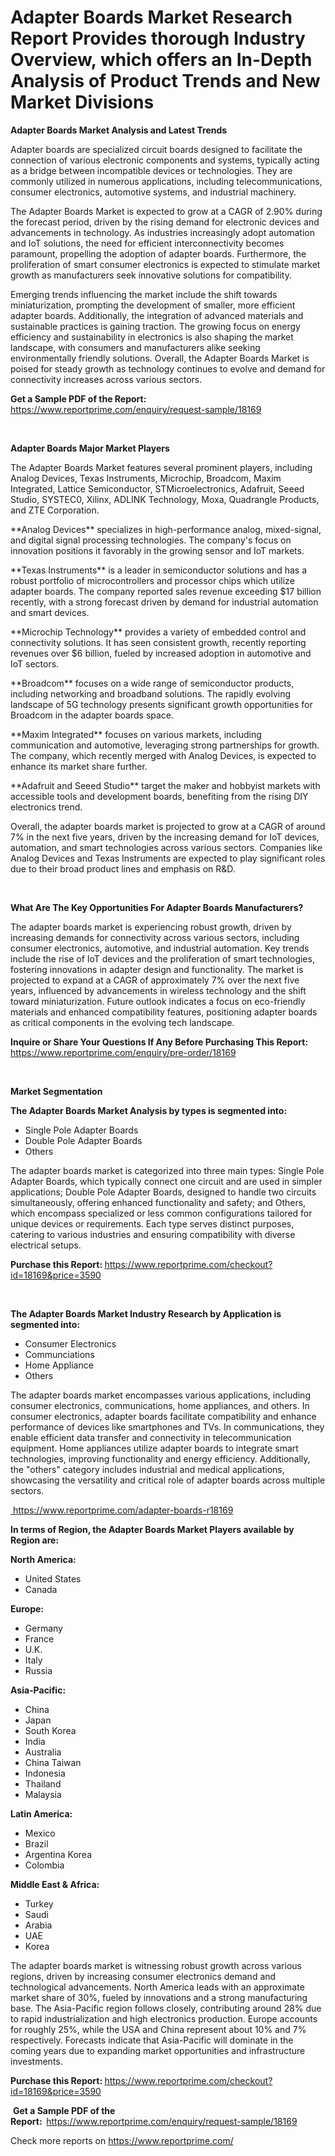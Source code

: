 <p><h1>Adapter Boards Market Research Report Provides thorough Industry Overview, which offers an In-Depth Analysis of Product Trends and New Market Divisions</h1></p><p><strong>Adapter Boards Market Analysis and Latest Trends</strong></p>
<p><p>Adapter boards are specialized circuit boards designed to facilitate the connection of various electronic components and systems, typically acting as a bridge between incompatible devices or technologies. They are commonly utilized in numerous applications, including telecommunications, consumer electronics, automotive systems, and industrial machinery.</p><p>The Adapter Boards Market is expected to grow at a CAGR of 2.90% during the forecast period, driven by the rising demand for electronic devices and advancements in technology. As industries increasingly adopt automation and IoT solutions, the need for efficient interconnectivity becomes paramount, propelling the adoption of adapter boards. Furthermore, the proliferation of smart consumer electronics is expected to stimulate market growth as manufacturers seek innovative solutions for compatibility.</p><p>Emerging trends influencing the market include the shift towards miniaturization, prompting the development of smaller, more efficient adapter boards. Additionally, the integration of advanced materials and sustainable practices is gaining traction. The growing focus on energy efficiency and sustainability in electronics is also shaping the market landscape, with consumers and manufacturers alike seeking environmentally friendly solutions. Overall, the Adapter Boards Market is poised for steady growth as technology continues to evolve and demand for connectivity increases across various sectors.</p></p>
<p><strong>Get a Sample PDF of the Report:&nbsp;</strong> <a href="https://www.reportprime.com/enquiry/request-sample/18169?utm_campaign=2563&utm_medium=2&utm_source=Github&utm_content=ia&utm_term=18032025&utm_id=adapter-boards">https://www.reportprime.com/enquiry/request-sample/18169</a></p>
<p>&nbsp;</p>
<p><strong>Adapter Boards Major Market Players</strong></p>
<p><p>The Adapter Boards Market features several prominent players, including Analog Devices, Texas Instruments, Microchip, Broadcom, Maxim Integrated, Lattice Semiconductor, STMicroelectronics, Adafruit, Seeed Studio, SYSTEC0, Xilinx, ADLINK Technology, Moxa, Quadrangle Products, and ZTE Corporation. </p><p>**Analog Devices** specializes in high-performance analog, mixed-signal, and digital signal processing technologies. The company's focus on innovation positions it favorably in the growing sensor and IoT markets. </p><p>**Texas Instruments** is a leader in semiconductor solutions and has a robust portfolio of microcontrollers and processor chips which utilize adapter boards. The company reported sales revenue exceeding $17 billion recently, with a strong forecast driven by demand for industrial automation and smart devices.</p><p>**Microchip Technology** provides a variety of embedded control and connectivity solutions. It has seen consistent growth, recently reporting revenues over $6 billion, fueled by increased adoption in automotive and IoT sectors.</p><p>**Broadcom** focuses on a wide range of semiconductor products, including networking and broadband solutions. The rapidly evolving landscape of 5G technology presents significant growth opportunities for Broadcom in the adapter boards space.</p><p>**Maxim Integrated** focuses on various markets, including communication and automotive, leveraging strong partnerships for growth. The company, which recently merged with Analog Devices, is expected to enhance its market share further.</p><p>**Adafruit and Seeed Studio** target the maker and hobbyist markets with accessible tools and development boards, benefiting from the rising DIY electronics trend.</p><p>Overall, the adapter boards market is projected to grow at a CAGR of around 7% in the next five years, driven by the increasing demand for IoT devices, automation, and smart technologies across various sectors. Companies like Analog Devices and Texas Instruments are expected to play significant roles due to their broad product lines and emphasis on R&D.</p></p>
<p>&nbsp;</p>
<p><strong>What Are The Key Opportunities For Adapter Boards Manufacturers?</strong></p>
<p><p>The adapter boards market is experiencing robust growth, driven by increasing demands for connectivity across various sectors, including consumer electronics, automotive, and industrial automation. Key trends include the rise of IoT devices and the proliferation of smart technologies, fostering innovations in adapter design and functionality. The market is projected to expand at a CAGR of approximately 7% over the next five years, influenced by advancements in wireless technology and the shift toward miniaturization. Future outlook indicates a focus on eco-friendly materials and enhanced compatibility features, positioning adapter boards as critical components in the evolving tech landscape.</p></p>
<p><strong>Inquire or Share Your Questions If Any Before Purchasing This Report:</strong> <a href="https://www.reportprime.com/enquiry/pre-order/18169?utm_campaign=2563&utm_medium=2&utm_source=Github&utm_content=ia&utm_term=18032025&utm_id=adapter-boards">https://www.reportprime.com/enquiry/pre-order/18169</a></p>
<p>&nbsp;</p>
<p><strong>Market Segmentation</strong></p>
<p><strong>The Adapter Boards Market Analysis by types is segmented into:</strong></p>
<p><ul><li>Single Pole Adapter Boards</li><li>Double Pole Adapter Boards</li><li>Others</li></ul></p>
<p><p>The adapter boards market is categorized into three main types: Single Pole Adapter Boards, which typically connect one circuit and are used in simpler applications; Double Pole Adapter Boards, designed to handle two circuits simultaneously, offering enhanced functionality and safety; and Others, which encompass specialized or less common configurations tailored for unique devices or requirements. Each type serves distinct purposes, catering to various industries and ensuring compatibility with diverse electrical setups.</p></p>
<p><strong>Purchase this Report:&nbsp;</strong><a href="https://www.reportprime.com/checkout?id=18169&price=3590&utm_campaign=2563&utm_medium=2&utm_source=Github&utm_content=ia&utm_term=18032025&utm_id=adapter-boards">https://www.reportprime.com/checkout?id=18169&price=3590</a></p>
<p>&nbsp;</p>
<p><strong>The Adapter Boards Market Industry Research by Application is segmented into:</strong></p>
<p><ul><li>Consumer Electronics</li><li>Communciations</li><li>Home Appliance</li><li>Others</li></ul></p>
<p><p>The adapter boards market encompasses various applications, including consumer electronics, communications, home appliances, and others. In consumer electronics, adapter boards facilitate compatibility and enhance performance of devices like smartphones and TVs. In communications, they enable efficient data transfer and connectivity in telecommunication equipment. Home appliances utilize adapter boards to integrate smart technologies, improving functionality and energy efficiency. Additionally, the "others" category includes industrial and medical applications, showcasing the versatility and critical role of adapter boards across multiple sectors.</p></p>
<p><a href="https://www.reportprime.com/adapter-boards-r18169?utm_campaign=2563&utm_medium=2&utm_source=Github&utm_content=ia&utm_term=18032025&utm_id=adapter-boards">&nbsp;https://www.reportprime.com/adapter-boards-r18169</a></p>
<p><strong>In terms of Region, the Adapter Boards Market Players available by Region are:</strong></p>
<p>
    <p> <strong> North America: </strong>
        <ul>
            <li>United States</li>
            <li>Canada</li>
        </ul>
        </p> 
    <p> <strong> Europe: </strong>
        <ul>
            <li>Germany</li>
            <li>France</li>
            <li>U.K.</li>
            <li>Italy</li>
            <li>Russia</li>
        </ul>
        </p> 
    <p> <strong> Asia-Pacific: </strong>
        <ul>
            <li>China</li>
            <li>Japan</li>
            <li>South Korea</li>
            <li>India</li>
            <li>Australia</li>
            <li>China Taiwan</li>
            <li>Indonesia</li>
            <li>Thailand</li>
            <li>Malaysia</li>
        </ul>
        </p> 
    <p> <strong> Latin America: </strong>
        <ul>
            <li>Mexico</li>
            <li>Brazil</li>
            <li>Argentina Korea</li>
            <li>Colombia</li>
        </ul>
        </p> 
    <p> <strong> Middle East & Africa: </strong>
        <ul>
            <li>Turkey</li>
            <li>Saudi</li>
            <li>Arabia</li>
            <li>UAE</li>
            <li>Korea</li>
        </ul>
    </p>
    </p>
<p><p>The adapter boards market is witnessing robust growth across various regions, driven by increasing consumer electronics demand and technological advancements. North America leads with an approximate market share of 30%, fueled by innovations and a strong manufacturing base. The Asia-Pacific region follows closely, contributing around 28% due to rapid industrialization and high electronics production. Europe accounts for roughly 25%, while the USA and China represent about 10% and 7% respectively. Forecasts indicate that Asia-Pacific will dominate in the coming years due to expanding market opportunities and infrastructure investments.</p></p>
<p><strong>Purchase this Report: </strong><a href="https://www.reportprime.com/checkout?id=18169&price=3590&utm_campaign=2563&utm_medium=2&utm_source=Github&utm_content=ia&utm_term=18032025&utm_id=adapter-boards">https://www.reportprime.com/checkout?id=18169&price=3590</a></p>
<p>&nbsp;<strong>Get a Sample PDF of the Report:&nbsp;&nbsp;</strong><a href="https://www.reportprime.com/enquiry/request-sample/18169?utm_campaign=2563&utm_medium=2&utm_source=Github&utm_content=ia&utm_term=18032025&utm_id=adapter-boards">https://www.reportprime.com/enquiry/request-sample/18169</a></p>
<p><strong></strong></p>
<p>Check more reports on <a href="https://www.reportprime.com/?utm_campaign=2563&utm_medium=2&utm_source=Github&utm_content=ia&utm_term=18032025&utm_id=adapter-boards">https://www.reportprime.com/</a></p>